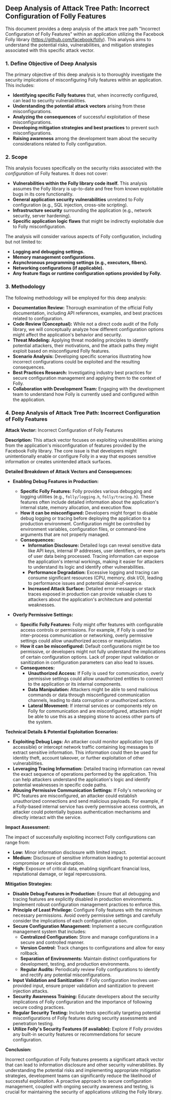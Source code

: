 ## Deep Analysis of Attack Tree Path: Incorrect Configuration of Folly Features

This document provides a deep analysis of the attack tree path "Incorrect Configuration of Folly Features" within an application utilizing the Facebook Folly library (https://github.com/facebook/folly). This analysis aims to understand the potential risks, vulnerabilities, and mitigation strategies associated with this specific attack vector.

### 1. Define Objective of Deep Analysis

The primary objective of this deep analysis is to thoroughly investigate the security implications of misconfiguring Folly features within an application. This includes:

* **Identifying specific Folly features** that, when incorrectly configured, can lead to security vulnerabilities.
* **Understanding the potential attack vectors** arising from these misconfigurations.
* **Analyzing the consequences** of successful exploitation of these misconfigurations.
* **Developing mitigation strategies and best practices** to prevent such misconfigurations.
* **Raising awareness** among the development team about the security considerations related to Folly configuration.

### 2. Scope

This analysis focuses specifically on the security risks associated with the *configuration* of Folly features. It does not cover:

* **Vulnerabilities within the Folly library code itself.** This analysis assumes the Folly library is up-to-date and free from known exploitable bugs in its core functionality.
* **General application security vulnerabilities** unrelated to Folly configuration (e.g., SQL injection, cross-site scripting).
* **Infrastructure security** surrounding the application (e.g., network security, server hardening).
* **Specific application logic flaws** that might be indirectly exploitable due to Folly misconfiguration.

The analysis will consider various aspects of Folly configuration, including but not limited to:

* **Logging and debugging settings.**
* **Memory management configurations.**
* **Asynchronous programming settings (e.g., executors, fibers).**
* **Networking configurations (if applicable).**
* **Any feature flags or runtime configuration options provided by Folly.**

### 3. Methodology

The following methodology will be employed for this deep analysis:

* **Documentation Review:**  Thorough examination of the official Folly documentation, including API references, examples, and best practices related to configuration.
* **Code Review (Conceptual):**  While not a direct code audit of the Folly library, we will conceptually analyze how different configuration options might affect the application's behavior and security.
* **Threat Modeling:**  Applying threat modeling principles to identify potential attackers, their motivations, and the attack paths they might exploit based on misconfigured Folly features.
* **Scenario Analysis:**  Developing specific scenarios illustrating how incorrect configurations could be exploited and the resulting consequences.
* **Best Practices Research:**  Investigating industry best practices for secure configuration management and applying them to the context of Folly.
* **Collaboration with Development Team:**  Engaging with the development team to understand how Folly is currently used and configured within the application.

### 4. Deep Analysis of Attack Tree Path: Incorrect Configuration of Folly Features

**Attack Vector:** Incorrect Configuration of Folly Features

**Description:** This attack vector focuses on exploiting vulnerabilities arising from the application's misconfiguration of features provided by the Facebook Folly library. The core issue is that developers might unintentionally enable or configure Folly in a way that exposes sensitive information or creates unintended attack surfaces.

**Detailed Breakdown of Attack Vectors and Consequences:**

* **Enabling Debug Features in Production:**
    * **Specific Folly Features:** Folly provides various debugging and logging utilities (e.g., `folly/logging.h`, `folly/tracing.h`). These features often include detailed information about the application's internal state, memory allocation, and execution flow.
    * **How it can be misconfigured:** Developers might forget to disable debug logging or tracing before deploying the application to a production environment. Configuration might be controlled by environment variables, configuration files, or command-line arguments that are not properly managed.
    * **Consequences:**
        * **Information Disclosure:**  Detailed logs can reveal sensitive data like API keys, internal IP addresses, user identifiers, or even parts of user data being processed. Tracing information can expose the application's internal workings, making it easier for attackers to understand its logic and identify other vulnerabilities.
        * **Performance Degradation:**  Excessive logging and tracing can consume significant resources (CPU, memory, disk I/O), leading to performance issues and potential denial-of-service.
        * **Increased Attack Surface:**  Detailed error messages or stack traces exposed in production can provide valuable clues to attackers about the application's architecture and potential weaknesses.

* **Overly Permissive Settings:**
    * **Specific Folly Features:** Folly might offer features with configurable access controls or permissions. For example, if Folly is used for inter-process communication or networking, overly permissive settings could allow unauthorized access or manipulation.
    * **How it can be misconfigured:** Default configurations might be too permissive, or developers might not fully understand the implications of certain configuration options. Lack of proper input validation or sanitization in configuration parameters can also lead to issues.
    * **Consequences:**
        * **Unauthorized Access:**  If Folly is used for communication, overly permissive settings could allow unauthorized entities to connect to the application or its internal components.
        * **Data Manipulation:**  Attackers might be able to send malicious commands or data through misconfigured communication channels, leading to data corruption or unauthorized actions.
        * **Lateral Movement:**  If internal services or components rely on Folly for communication and are misconfigured, attackers might be able to use this as a stepping stone to access other parts of the system.

**Technical Details & Potential Exploitation Scenarios:**

* **Exploiting Debug Logs:** An attacker could monitor application logs (if accessible) or intercept network traffic containing log messages to extract sensitive information. This information could then be used for identity theft, account takeover, or further exploitation of other vulnerabilities.
* **Leveraging Tracing Information:**  Detailed tracing information can reveal the exact sequence of operations performed by the application. This can help attackers understand the application's logic and identify potential weaknesses in specific code paths.
* **Abusing Permissive Communication Settings:** If Folly's networking or IPC features are misconfigured, an attacker could establish unauthorized connections and send malicious payloads. For example, if a Folly-based internal service has overly permissive access controls, an attacker could potentially bypass authentication mechanisms and directly interact with the service.

**Impact Assessment:**

The impact of successfully exploiting incorrect Folly configurations can range from:

* **Low:** Minor information disclosure with limited impact.
* **Medium:** Disclosure of sensitive information leading to potential account compromise or service disruption.
* **High:**  Exposure of critical data, enabling significant financial loss, reputational damage, or legal repercussions.

**Mitigation Strategies:**

* **Disable Debug Features in Production:**  Ensure that all debugging and tracing features are explicitly disabled in production environments. Implement robust configuration management practices to enforce this.
* **Principle of Least Privilege:** Configure Folly features with the minimum necessary permissions. Avoid overly permissive settings and carefully consider the implications of each configuration option.
* **Secure Configuration Management:** Implement a secure configuration management system that includes:
    * **Centralized Configuration:** Store and manage configurations in a secure and controlled manner.
    * **Version Control:** Track changes to configurations and allow for easy rollback.
    * **Separation of Environments:** Maintain distinct configurations for development, testing, and production environments.
    * **Regular Audits:** Periodically review Folly configurations to identify and rectify any potential misconfigurations.
* **Input Validation and Sanitization:** If Folly configuration involves user-provided input, ensure proper validation and sanitization to prevent injection attacks.
* **Security Awareness Training:** Educate developers about the security implications of Folly configuration and the importance of following secure coding practices.
* **Regular Security Testing:** Include tests specifically targeting potential misconfigurations of Folly features during security assessments and penetration testing.
* **Utilize Folly's Security Features (if available):** Explore if Folly provides any built-in security features or recommendations for secure configuration.

**Conclusion:**

Incorrect configuration of Folly features presents a significant attack vector that can lead to information disclosure and other security vulnerabilities. By understanding the potential risks and implementing appropriate mitigation strategies, development teams can significantly reduce the likelihood of successful exploitation. A proactive approach to secure configuration management, coupled with ongoing security awareness and testing, is crucial for maintaining the security of applications utilizing the Folly library.